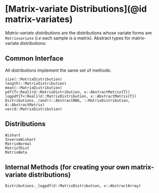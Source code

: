 # [Matrix-variate Distributions](@id matrix-variates)

*Matrix-variate distributions* are the distributions whose variate forms are `Matrixvariate` (*i.e* each sample is a matrix). Abstract types for matrix-variate distributions:

## Common Interface

All distributions implement the same set of methods:

```@docs
size(::MatrixDistribution)
length(::MatrixDistribution)
mean(::MatrixDistribution)
pdf{T<:Real}(d::MatrixDistribution, x::AbstractMatrix{T})
logpdf{T<:Real}(d::MatrixDistribution, x::AbstractMatrix{T})
Distributions._rand!(::AbstractRNG, ::MatrixDistribution, A::AbstractMatrix)
vec(d::MatrixDistribution)
```

## Distributions

```@docs
Wishart
InverseWishart
MatrixNormal
MatrixTDist
MatrixBeta
```

## Internal Methods (for creating your own matrix-variate distributions)

```@docs
Distributions._logpdf(d::MatrixDistribution, x::AbstractArray)
```
